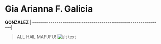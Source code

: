 # Gia Arianna F. Galicia
**GONZALEZ**
|-------------------------------------------------------------------| 
> ALL HAIL MAFUFU!
![alt text](file:///C:/Users/Gonzalez/Downloads/ALL%20HAIL%20MAFUFU!!!.png)
